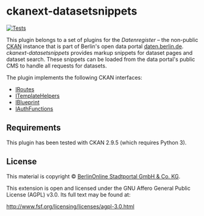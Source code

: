 # ckanext-datasetsnippets

[![Tests](https://github.com/berlinonline/ckanext-datasetsnippets/workflows/Tests/badge.svg?branch=master)](https://github.com/berlinonline/ckanext-datasetsnippets/actions)

This plugin belongs to a set of plugins for the _Datenregister_ – the non-public [CKAN](https://ckan.org) instance that is part of Berlin's open data portal [daten.berlin.de](https://daten.berlin.de).
_ckanext-datasetsnippets_ provides markup snippets for dataset pages and dataset search.
These snippets can be loaded from the data portal's public CMS to handle all requests for datasets.

The plugin implements the following CKAN interfaces:

- [IRoutes](http://docs.ckan.org/en/latest/extensions/plugin-interfaces.html#ckan.plugins.interfaces.IRoutes)
- [ITemplateHelpers](http://docs.ckan.org/en/latest/extensions/plugin-interfaces.html#ckan.plugins.interfaces.ITemplateHelpers)
- [IBlueprint](http://docs.ckan.org/en/latest/extensions/plugin-interfaces.html#ckan.plugins.interfaces.IBlueprint)
- [IAuthFunctions](http://docs.ckan.org/en/latest/extensions/plugin-interfaces.html#ckan.plugins.interfaces.IAuthFunctions)

## Requirements

This plugin has been tested with CKAN 2.9.5 (which requires Python 3).

## License

This material is copyright © [BerlinOnline Stadtportal GmbH & Co. KG](https://www.berlinonline.net/).

This extension is open and licensed under the GNU Affero General Public License (AGPL) v3.0.
Its full text may be found at:

http://www.fsf.org/licensing/licenses/agpl-3.0.html
